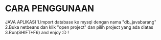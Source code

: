 # CARA PENGGUNAAN
JAVA APLIKASI
1.Import database ke mysql dengan nama "db_javabarang"
2.Buka netbeans dan  klik "open project" dan pilih project yang ada diatas
3.Run(SHIFT+F6) and enjoy :D !












